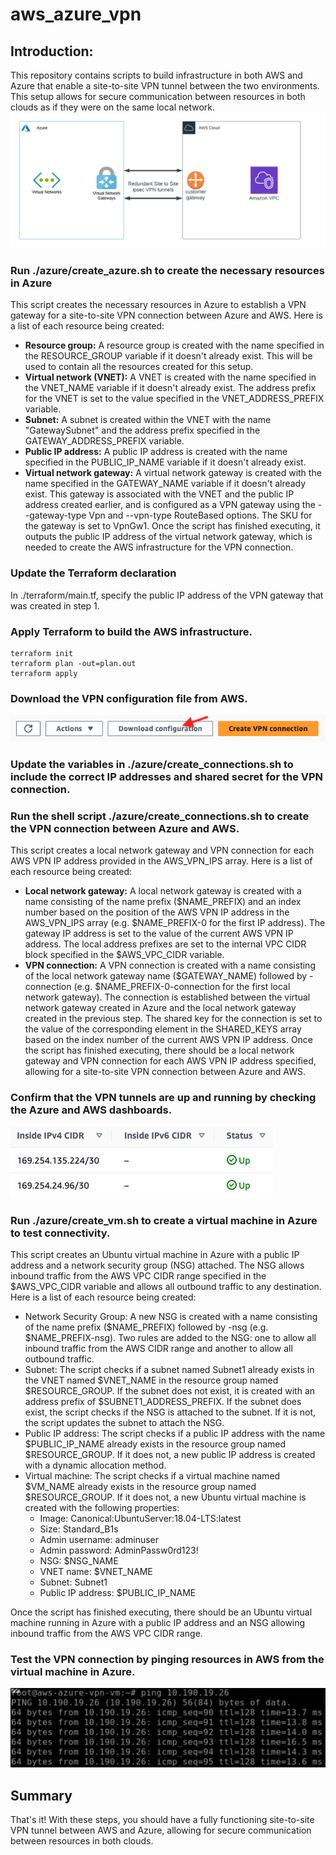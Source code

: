 # aws_azure_vpn

## Introduction:
This repository contains scripts to build infrastructure in both AWS and Azure that enable a site-to-site VPN tunnel between the two environments. This setup allows for secure communication between resources in both clouds as if they were on the same local network.
![architecture.png](images%2Farchitecture.png)

### Run ./azure/create_azure.sh to create the necessary resources in Azure
This script creates the necessary resources in Azure to establish a VPN gateway for a site-to-site VPN connection between Azure and AWS. Here is a list of each resource being created:
* **Resource group:** A resource group is created with the name specified in the RESOURCE_GROUP variable if it doesn't already exist. This will be used to contain all the resources created for this setup.
* **Virtual network (VNET):** A VNET is created with the name specified in the VNET_NAME variable if it doesn't already exist. The address prefix for the VNET is set to the value specified in the VNET_ADDRESS_PREFIX variable.
* **Subnet:** A subnet is created within the VNET with the name "GatewaySubnet" and the address prefix specified in the GATEWAY_ADDRESS_PREFIX variable.
* **Public IP address:** A public IP address is created with the name specified in the PUBLIC_IP_NAME variable if it doesn't already exist.
* **Virtual network gateway:** A virtual network gateway is created with the name specified in the GATEWAY_NAME variable if it doesn't already exist. This gateway is associated with the VNET and the public IP address created earlier, and is configured as a VPN gateway using the --gateway-type Vpn and --vpn-type RouteBased options. The SKU for the gateway is set to VpnGw1.
Once the script has finished executing, it outputs the public IP address of the virtual network gateway, which is needed to create the AWS infrastructure for the VPN connection.

### Update the Terraform declaration
In ./terraform/main.tf, specify the public IP address of the VPN gateway that was created in step 1.

### Apply Terraform to build the AWS infrastructure.
```
terraform init
terraform plan -out=plan.out
terraform apply
```

### Download the VPN configuration file from AWS.
![vpn_configuration.png](images%2Fvpn_configuration.png)

### Update the variables in ./azure/create_connections.sh to include the correct IP addresses and shared secret for the VPN connection.


### Run the shell script ./azure/create_connections.sh to create the VPN connection between Azure and AWS.
This script creates a local network gateway and VPN connection for each AWS VPN IP address provided in the AWS_VPN_IPS array. Here is a list of each resource being created:
* **Local network gateway:** A local network gateway is created with a name consisting of the name prefix ($NAME_PREFIX) and an index number based on the position of the AWS VPN IP address in the AWS_VPN_IPS array (e.g. $NAME_PREFIX-0 for the first IP address). The gateway IP address is set to the value of the current AWS VPN IP address. The local address prefixes are set to the internal VPC CIDR block specified in the $AWS_VPC_CIDR variable.
* **VPN connection:** A VPN connection is created with a name consisting of the local network gateway name ($GATEWAY_NAME) followed by -connection (e.g. $NAME_PREFIX-0-connection for the first local network gateway). The connection is established between the virtual network gateway created in Azure and the local network gateway created in the previous step. The shared key for the connection is set to the value of the corresponding element in the SHARED_KEYS array based on the index number of the current AWS VPN IP address.
Once the script has finished executing, there should be a local network gateway and VPN connection for each AWS VPN IP address specified, allowing for a site-to-site VPN connection between Azure and AWS.

### Confirm that the VPN tunnels are up and running by checking the Azure and AWS dashboards.
![vpn_status.png](images%2Fvpn_status.png)

### Run ./azure/create_vm.sh to create a virtual machine in Azure to test connectivity.
This script creates an Ubuntu virtual machine in Azure with a public IP address and a network security group (NSG) attached. The NSG allows inbound traffic from the AWS VPC CIDR range specified in the $AWS_VPC_CIDR variable and allows all outbound traffic to any destination. Here is a list of each resource being created:
* Network Security Group: A new NSG is created with a name consisting of the name prefix ($NAME_PREFIX) followed by -nsg (e.g. $NAME_PREFIX-nsg). Two rules are added to the NSG: one to allow all inbound traffic from the AWS CIDR range and another to allow all outbound traffic.
* Subnet: The script checks if a subnet named Subnet1 already exists in the VNET named $VNET_NAME in the resource group named $RESOURCE_GROUP. If the subnet does not exist, it is created with an address prefix of $SUBNET1_ADDRESS_PREFIX. If the subnet does exist, the script checks if the NSG is attached to the subnet. If it is not, the script updates the subnet to attach the NSG.
* Public IP address: The script checks if a public IP address with the name $PUBLIC_IP_NAME already exists in the resource group named $RESOURCE_GROUP. If it does not, a new public IP address is created with a dynamic allocation method.
* Virtual machine: The script checks if a virtual machine named $VM_NAME already exists in the resource group named $RESOURCE_GROUP. If it does not, a new Ubuntu virtual machine is created with the following properties:
  * Image: Canonical:UbuntuServer:18.04-LTS:latest
  * Size: Standard_B1s
  * Admin username: adminuser
  * Admin password: AdminPassw0rd123!
  * NSG: $NSG_NAME
  * VNET name: $VNET_NAME
  * Subnet: Subnet1
  * Public IP address: $PUBLIC_IP_NAME

Once the script has finished executing, there should be an Ubuntu virtual machine running in Azure with a public IP address and an NSG allowing inbound traffic from the AWS VPC CIDR range.

### Test the VPN connection by pinging resources in AWS from the virtual machine in Azure.
![ping.png](images%2Fping.png)

## Summary
That's it! With these steps, you should have a fully functioning site-to-site VPN tunnel between AWS and Azure, allowing for secure communication between resources in both clouds.